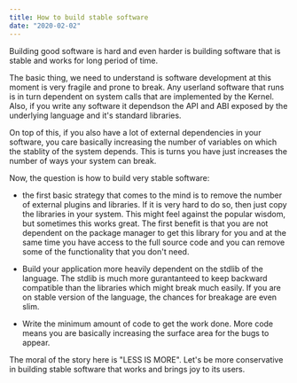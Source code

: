 ```yaml
---
title: How to build stable software
date: "2020-02-02"
---
```


Building good software is hard and even harder is building software that is stable and works for long period of time.

The basic thing, we need to understand is software development at this moment is very fragile and prone to break. Any userland software that runs is in turn dependent on system calls that are implemented by the Kernel. Also, if you write any software it dependson the API and ABI exposed by the underlying language and it's standard libraries.

On top of this, if you also have a lot of external dependencies in your software, you care basically increasing the number of variables on which the stablity of the system depends. This is turns you have just increases the number of ways your system can break.


Now, the question is how to build very stable software:

- the first basic strategy that comes to the mind is to remove the number of external plugins and libraries. If it is very hard to do so, then just copy the libraries in your system. This might feel against the popular wisdom, but sometimes this works great. The first benefit is that you are not dependent on the package manager to get this library for you and at the same time you have access to the full source code and you can remove some of the functionality that you don't need.

- Build your application more heavily dependent on the stdlib of the language. The stdlib is much more gurantanteed to keep backward compatible than the libraries which might break much easily. If you are on stable version of the language, the chances for breakage are even slim.

- Write the minimum amount of code to get the work done. More code means you are basically increasing the surface area for the bugs to appear.


The moral of the story here is "LESS IS MORE". Let's be more conservative in building stable software that works and brings joy to its users.
